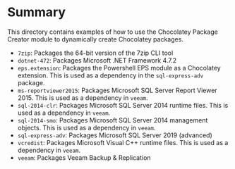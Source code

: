 # Summary
This directory contains examples of how to use the Chocolatey Package Creator 
module to dynamically create Chocolatey packages. 

* `7zip`: Packages the 64-bit version of the 7zip CLI tool
* `dotnet-472`: Packages Microsoft .NET Framework 4.7.2
* `eps.extension`: Packages the Powershell EPS module as a Chocolatey extension. This is 
used as a dependency in the `sql-express-adv` package.
* `ms-reportviewer2015`: Packages Microsoft SQL Server Report Viewer 2015. This is used as a dependency in `veeam`.
* `sql-2014-clr`: Packages Microsoft SQL Server 2014 runtime files. This is used as a dependency in `veeam`.
* `sql-2014-smo`: Packages Microsoft SQL Server 2014 management objects. This is used as a dependency in `veeam`.
* `sql-express-adv`: Packages Microsoft SQL Server 2019 (advanced)
* `vcredist`: Packages Microsoft Visual C++ runtime files. This is used as a dependency in `veeam`.
* `veeam`: Packages Veeam Backup & Replication